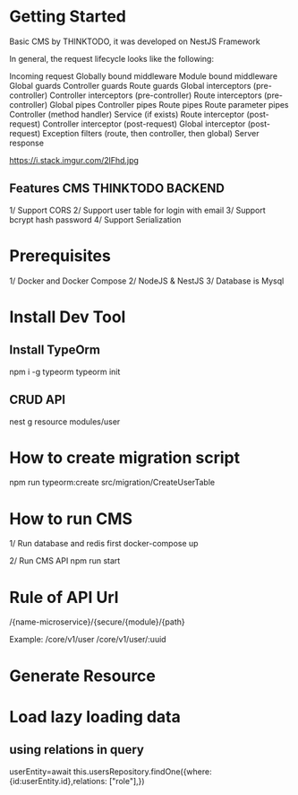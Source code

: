 # Getting Started
Basic CMS by THINKTODO, it was developed on NestJS Framework

In general, the request lifecycle looks like the following:

Incoming request
Globally bound middleware
Module bound middleware
Global guards
Controller guards
Route guards
Global interceptors (pre-controller)
Controller interceptors (pre-controller)
Route interceptors (pre-controller)
Global pipes
Controller pipes
Route pipes
Route parameter pipes
Controller (method handler)
Service (if exists)
Route interceptor (post-request)
Controller interceptor (post-request)
Global interceptor (post-request)
Exception filters (route, then controller, then global)
Server response

https://i.stack.imgur.com/2lFhd.jpg

## Features CMS THINKTODO BACKEND
1/ Support CORS
2/ Support user table for login with email
3/ Support bcrypt hash password
4/ Support Serialization 

# Prerequisites
1/ Docker and Docker Compose
2/ NodeJS & NestJS
3/ Database is Mysql

# Install Dev Tool
## Install TypeOrm
npm i -g typeorm
typeorm init

## CRUD API
nest g resource modules/user

# How to create migration script 
npm run typeorm:create src/migration/CreateUserTable

# How to run CMS
1/ Run database and redis first
docker-compose up

2/ Run CMS API
npm run start

# Rule of API Url
/{name-microservice}/{secure/{module}/{path}

Example:
/core/v1/user
/core/v1/user/:uuid

# Generate Resource

# Load lazy loading data
## using relations in query
userEntity=await this.usersRepository.findOne({where:{id:userEntity.id},relations: ["role"],})

